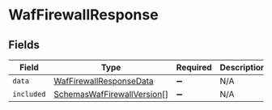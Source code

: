# WafFirewallResponse


## Fields

| Field                                                                           | Type                                                                            | Required                                                                        | Description                                                                     |
| ------------------------------------------------------------------------------- | ------------------------------------------------------------------------------- | ------------------------------------------------------------------------------- | ------------------------------------------------------------------------------- |
| `data`                                                                          | [WafFirewallResponseData](../../models/shared/waffirewallresponsedata.md)       | :heavy_minus_sign:                                                              | N/A                                                                             |
| `included`                                                                      | [SchemasWafFirewallVersion](../../models/shared/schemaswaffirewallversion.md)[] | :heavy_minus_sign:                                                              | N/A                                                                             |